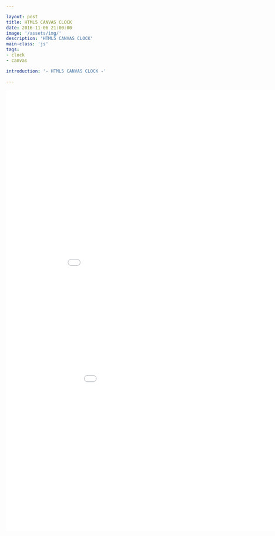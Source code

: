 ```yaml
---

layout: post
title: HTML5 CANVAS CLOCK
date: 2016-11-06 21:00:00
image: '/assets/img/'
description: 'HTML5 CANVAS CLOCK'
main-class: 'js'
tags: 
- clock
- canvas

introduction: '- HTML5 CANVAS CLOCK -'

---
```



<iframe width="1024" height="500" src="/project/html/canvas/clock" frameborder="0" allowfullscreen></iframe>
<iframe width="1024" height="700" src="/project/html/canvas/clockAnimation" frameborder="0" allowfullscreen></iframe>
